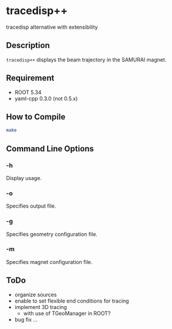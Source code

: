 # tracedisp++

tracedisp alternative with extensibility

## Description

``tracedisp++`` displays the beam trajectory in the SAMURAI magnet.


## Requirement

- ROOT 5.34
- yaml-cpp 0.3.0 (not 0.5.x)

## How to Compile

```sh
make
```

## Command Line Options

### -h

Display usage.

### -o

Specifies output file.

### -g

Specifies geometry configuration file.

### -m

Specifies magnet configuration file.


## ToDo

* organize sources
* enable to set flexible end conditions for tracing
* implement 3D tracing
    * with use of TGeoManager in ROOT?
* bug fix ...

